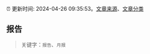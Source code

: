 :alarm_clock: 更新时间: 2024-04-26 09:35:53。[文章来源](/README.md)、[文章分类](/TAGS.md)

## 报告


> 关键字：`报告`、`月报`




